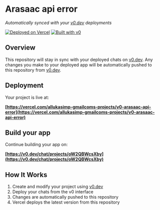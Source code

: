 # Arasaac api error

*Automatically synced with your [v0.dev](https://v0.dev) deployments*

[![Deployed on Vercel](https://img.shields.io/badge/Deployed%20on-Vercel-black?style=for-the-badge&logo=vercel)](https://vercel.com/allukasimp-gmailcoms-projects/v0-arasaac-api-error)
[![Built with v0](https://img.shields.io/badge/Built%20with-v0.dev-black?style=for-the-badge)](https://v0.dev/chat/projects/oW2QBWcsXby)

## Overview

This repository will stay in sync with your deployed chats on [v0.dev](https://v0.dev).
Any changes you make to your deployed app will be automatically pushed to this repository from [v0.dev](https://v0.dev).

## Deployment

Your project is live at:

**[https://vercel.com/allukasimp-gmailcoms-projects/v0-arasaac-api-error](https://vercel.com/allukasimp-gmailcoms-projects/v0-arasaac-api-error)**

## Build your app

Continue building your app on:

**[https://v0.dev/chat/projects/oW2QBWcsXby](https://v0.dev/chat/projects/oW2QBWcsXby)**

## How It Works

1. Create and modify your project using [v0.dev](https://v0.dev)
2. Deploy your chats from the v0 interface
3. Changes are automatically pushed to this repository
4. Vercel deploys the latest version from this repository